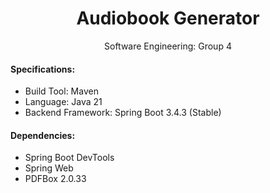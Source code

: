 <h1 align="center">Audiobook Generator</h1>
<p align="center">Software Engineering: Group 4</p>
<h4>Specifications:</h4>
<ul>
  <li>Build Tool: Maven</li>
  <li>Language: Java  21</li>
  <li>Backend Framework: Spring Boot 3.4.3 (Stable)</li>
</ul>

<h4>Dependencies:</h4>
<ul>
  <li>Spring Boot DevTools</li>
  <li>Spring Web</li>
  <li>PDFBox 2.0.33</li>
</ul>